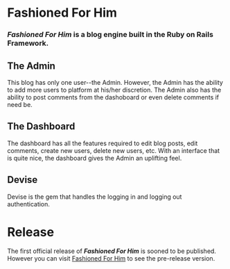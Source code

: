 <h1>Fashioned For Him</h1>
<h3><em>Fashioned For Him</em> is a blog engine built in the Ruby on Rails Framework.</h3>
<h2>The Admin</h2>
<p>This blog has only one user--the Admin. However, the Admin has the ability to add more users to platform at his/her discretion. The Admin also has the ability to post comments from the dashoboard or even delete comments if need be.
<h2>The Dashboard</h2>
<p>The dashboard has all the features required to edit blog posts, edit comments, create new users, delete new users, etc. With an interface that is quite nice, the dashboard gives the Admin an uplifting feel.</p>
<h2>Devise</h2>
<p>Devise is the gem that handles the logging in and logging out authentication.</p>
<h1>Release</h1>
<p>The first official release of <em><strong>Fashioned For Him</strong></em> is sooned to be published. However you can visit <a href="https://http://fashionedforhim.herokuapp.com/">Fashioned For Him</a> to see the pre-release version.</p>
